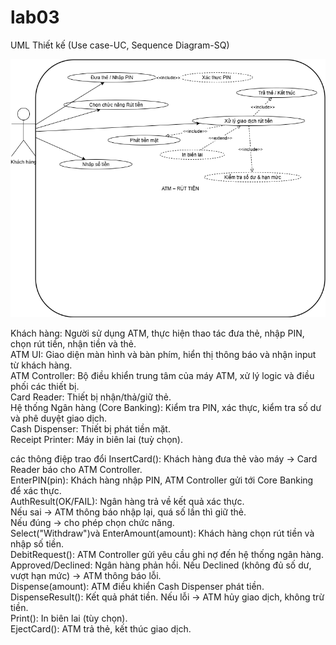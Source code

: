 # lab03
 UML Thiết kế (Use case-UC, Sequence Diagram-SQ)

 
![Use Case Diagram](https://github.com/n23dcpt013-wq/lab03/blob/main/ATM_UseCase_Withdraw.drawio.png)


Khách hàng: Người sử dụng ATM, thực hiện thao tác đưa thẻ, nhập PIN, chọn rút tiền, nhận tiền và thẻ.  
ATM UI: Giao diện màn hình và bàn phím, hiển thị thông báo và nhận input từ khách hàng.  
ATM Controller: Bộ điều khiển trung tâm của máy ATM, xử lý logic và điều phối các thiết bị.  
Card Reader: Thiết bị nhận/thả/giữ thẻ.  
Hệ thống Ngân hàng (Core Banking): Kiểm tra PIN, xác thực, kiểm tra số dư và phê duyệt giao dịch.  
Cash Dispenser: Thiết bị phát tiền mặt.  
Receipt Printer: Máy in biên lai (tuỳ chọn).  

 
 các thông điệp trao đổi
InsertCard(): Khách hàng đưa thẻ vào máy → Card Reader báo cho ATM Controller.  
EnterPIN(pin): Khách hàng nhập PIN, ATM Controller gửi tới Core Banking để xác thực.  
AuthResult(OK/FAIL): Ngân hàng trả về kết quả xác thực.  
    Nếu sai → ATM thông báo nhập lại, quá số lần thì giữ thẻ.  
    Nếu đúng → cho phép chọn chức năng.  
Select("Withdraw")và EnterAmount(amount): Khách hàng chọn rút tiền và nhập số tiền.  
DebitRequest(): ATM Controller gửi yêu cầu ghi nợ đến hệ thống ngân hàng.  
Approved/Declined: Ngân hàng phản hồi. Nếu Declined (không đủ số dư, vượt hạn mức) → ATM thông báo lỗi.  
Dispense(amount): ATM điều khiển Cash Dispenser phát tiền.  
DispenseResult(): Kết quả phát tiền. Nếu lỗi → ATM hủy giao dịch, không trừ tiền.  
Print(): In biên lai (tùy chọn).  
EjectCard(): ATM trả thẻ, kết thúc giao dịch.  
